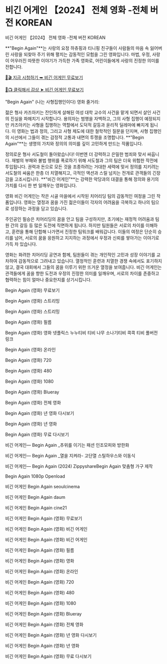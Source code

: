 # 비긴 어게인 【2024】 전체 영화 -전체 버전 KOREAN
비긴 어게인 【2024】 전체 영화 -전체 버전 KOREAN

**"Begin Again"**는 사랑의 요정 하츄핑과 티니핑 친구들이 사람들의 마음 속 잃어버린 사랑을 되찾아 주기 위해 펼치는 감동적인 모험을 그린 영화입니다. 마법, 우정, 사랑이 어우러진 따뜻한 이야기가 가득한 가족 영화로, 어린이들에게 사랑의 진정한 의미를 전합니다.

[🔗🎬 지금 시청하기 ➥ 비긴 어게인 무료보기](https://t.co/1PfmHEJt5q)

[🎥📺 클릭해서 감상 ➤ 비긴 어게인 무료보기](https://t.co/1PfmHEJt5q)

"Begin Again" (나는 사형집행인이다) 영화 줄거리:

젊은 형사 카즈아키는 잔인하게 살해된 여성 대학 교수의 사건을 맡게 되면서 살인 사건의 진실을 파헤치기 시작합니다. 용의자는 범행을 자백하고, 그의 사형 집행이 예정되지만 카즈아키는 사형을 집행하는 역할에서 도덕적 갈등과 윤리적 딜레마에 빠지게 됩니다. 이 영화는 법과 정의, 그리고 사형 제도에 대한 철학적인 질문을 던지며, 사형 집행인의 시선에서 그들이 겪는 감정적 고통과 내면의 투쟁을 조명합니다. **"Begin Again"**는 생명의 가치와 정의의 의미를 깊이 고민하게 만드는 작품입니다.

정의로운 형사 서도철이 돌아왔습니다! 이번엔 더 강력하고 은밀한 범죄와 맞서 싸웁니다. 재벌의 부패와 불법 행위를 폭로하기 위해 서도철과 그의 팀은 더욱 위험한 작전에 투입됩니다. 권력과 돈으로 모든 것을 조종하려는 거대한 세력에 맞서 정의를 지키려는 서도철의 싸움은 한층 더 치열해지고, 극적인 액션과 스릴 넘치는 전개로 관객들의 긴장감을 고조시킵니다. **"비긴 어게인"**는 강력한 악당과의 대결을 통해 정의와 용기의 가치를 다시 한 번 일깨우는 영화입니다.

영화 비긴 어게인는 작은 시골 마을에서 시작된 치어리딩 팀의 감동적인 여정을 그린 작품입니다. 영화는 열정과 꿈을 가진 젊은이들이 각자의 어려움을 극복하고 하나의 팀으로 성장하는 과정을 담고 있습니다.

주인공인 필승은 치어리딩의 꿈을 안고 팀을 구성하지만, 초기에는 재정적 어려움과 팀원 간의 갈등 등 많은 도전에 직면하게 됩니다. 하지만 팀원들은 서로의 차이를 이해하고, 훈련을 통해 단합해 나가면서 진정한 팀워크를 배워갑니다. 이들의 여정은 단순히 승리를 넘어, 서로의 꿈을 응원하고 지지하는 과정에서 우정과 신뢰를 쌓아가는 이야기로 가득 차 있습니다.

영화는 화려한 치어리딩 공연과 함께, 팀원들이 겪는 개인적인 고민과 성장 이야기를 교차하여 감동적으로 그려내고 있습니다. 열정적인 훈련과 치열한 경쟁 속에서도 포기하지 않고, 결국 대회에서 그들의 꿈을 이루기 위한 뜨거운 열정을 보여줍니다. 비긴 어게인는 관객들에게 꿈을 향한 도전과 우정의 진정한 의미를 일깨우며, 서로의 차이를 존중하고 협력하는 힘이 얼마나 중요한지를 상기시킵니다.

Begin Again (영화) 무료보기

Begin Again (영화) 스트리밍

Begin Again (영화) 스트리밍

Begin Again (영화) 필름

Begin Again (영화) 영화 넷플릭스 누누티비 티비 나무 소나기티비 콕콕 티비 풀버전 링크

Begin Again (영화) 온라인

Begin Again (영화) 720

Begin Again (영화) 480

Begin Again (영화) 1080

Begin Again (영화) Blueray

Begin Again (영화) 전체 영화

Begin Again (영화) 년 영화 다시보기

Begin Again (영화) 년 영화

Begin Again (영화) 무료 다시보기

비긴 어게인— Begin Again _추위를 이기는 패션 인조모피와 방한화

비긴 어게인— Begin Again _열을 지켜라- 고단열 스틸하우스와 이동식

비긴 어게인— Begin Again (2024) ZippyshareBegin Again 맞춤형 가구 제작

Begin Again 1080p Openload

비긴 어게인 Begin Again seoulcinema

비긴 어게인 Begin Again daum

비긴 어게인 Begin Again cine21

비긴 어게인 Begin Again (영화) 무료보기

비긴 어게인 Begin Again (영화) 비긴 어게인

비긴 어게인 Begin Again (영화) 비긴 어게인

비긴 어게인 Begin Again (영화) 필름

비긴 어게인 Begin Again (영화) 영화

비긴 어게인 Begin Again (영화) 온라인

비긴 어게인 Begin Again (영화) 720

비긴 어게인 Begin Again (영화) 480

비긴 어게인 Begin Again (영화) 1080

비긴 어게인 Begin Again (영화) Blueray

비긴 어게인 Begin Again (영화) 전체 영화

비긴 어게인 Begin Again (영화) 년 영화 다시보기

비긴 어게인 Begin Again (영화) 년 영화

비긴 어게인 Begin Again (영화) 무료 다시보기

